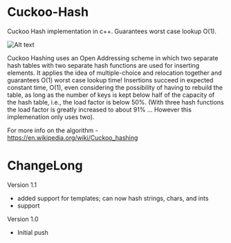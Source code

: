 # Cuckoo-Hash
Cuckoo Hash implementation in c++. Guarantees worst case lookup O(1).

![Alt text](http://www.thebritishbirds.com/sites/thebritishbirds.com/files/birds/cuckoo-bird.jpeg?1307346614 "Optional title")

Cuckoo Hashing uses an Open Addressing scheme in which two separate hash tables with two separate hash functions are used for inserting elements.
It applies the idea of multiple-choice and relocation together and guarantees O(1) worst case lookup time! Insertions succeed in expected constant time, O(1), even considering the possibility of having to rebuild the table, as long as the number of keys is kept below half of the capacity of the hash table, i.e., the load factor is below 50%. (With three hash functions the load factor is greatly increased to about 91% ... However this implemenation only uses two). 

For more info on the algorithm - https://en.wikipedia.org/wiki/Cuckoo_hashing

# ChangeLong

Version 1.1
- added support for templates; can now hash strings, chars, and ints
- support 


Version 1.0
- Initial push


